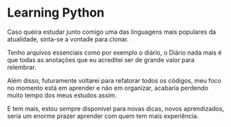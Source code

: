# Learning Python 

Caso queira estudar junto comigo uma das linguagens mais populares da atualidade, sinta-se a vontade para clonar.

Tenho arquivos essenciais como por exemplo o diário, o Diário nada mais é que todas as anotações que eu acreditei ser de grande valor para relembrar.

Além disso, futuramente voltarei para refatorar todos os códigos, meu foco no momento está em aprender e não em organizar, acabaria perdendo muito tempo dos meus estudos assim.

E tem mais, estou sempre disponível para novas dicas, novos aprendizados, seria um enorme prazer aprender com quem tem mais experiência.
